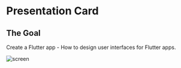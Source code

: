 # Presentation Card

## The Goal

Create a Flutter app - How to design user interfaces for Flutter apps.

![screen](https://github.com/user-attachments/assets/e7745a14-cd62-4de1-8e7a-eb100855a840)
